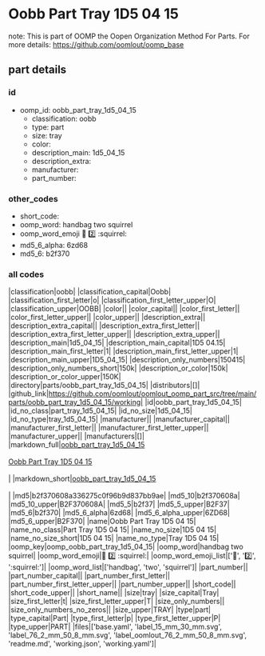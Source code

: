 # Oobb Part Tray 1D5 04 15  

note: This is part of OOMP the Oopen Organization Method For Parts. For more details: https://github.com/oomlout/oomp_base

##  part details





### id
* oomp_id: oobb_part_tray_1d5_04_15
  * classification: oobb
  * type: part
  * size: tray
  * color: 
  * description_main: 1d5_04_15
  * description_extra: 
  * manufacturer: 
  * part_number: 

### other_codes
* short_code: 
* oomp_word: handbag two squirrel
* oomp_word_emoji :handbag: :two: :squirrel:
* md5_6_alpha: 6zd68
* md5_6: b2f370

### all codes 
|classification|oobb|
|classification_capital|Oobb|
|classification_first_letter|o|
|classification_first_letter_upper|O|
|classification_upper|OOBB|
|color||
|color_capital||
|color_first_letter||
|color_first_letter_upper||
|color_upper||
|description_extra||
|description_extra_capital||
|description_extra_first_letter||
|description_extra_first_letter_upper||
|description_extra_upper||
|description_main|1d5_04_15|
|description_main_capital|1D5 04.15|
|description_main_first_letter|1|
|description_main_first_letter_upper|1|
|description_main_upper|1D5_04_15|
|description_only_numbers|150415|
|description_only_numbers_short|150k|
|description_or_color|150k|
|description_or_color_upper|150K|
|directory|parts/oobb_part_tray_1d5_04_15|
|distributors|[]|
|github_link|https://github.com/oomlout/oomlout_oomp_part_src/tree/main/parts/oobb_part_tray_1d5_04_15/working|
|id|oobb_part_tray_1d5_04_15|
|id_no_class|part_tray_1d5_04_15|
|id_no_size|1d5_04_15|
|id_no_type|tray_1d5_04_15|
|manufacturer||
|manufacturer_capital||
|manufacturer_first_letter||
|manufacturer_first_letter_upper||
|manufacturer_upper||
|manufacturers|[]|
|markdown_full|[oobb_part_tray_1d5_04_15](https://github.com/oomlout/oomlout_oomp_part_src/tree/main/parts/oobb_part_tray_1d5_04_15/working)<br>[](https://github.com/oomlout/oomlout_oomp_part_src/tree/main/parts/oobb_part_tray_1d5_04_15/working)<br>[Oobb Part Tray 1D5 04 15](https://github.com/oomlout/oomlout_oomp_part_src/tree/main/parts/oobb_part_tray_1d5_04_15/working)<br><br>|
|markdown_short|[oobb_part_tray_1d5_04_15](https://github.com/oomlout/oomlout_oomp_part_src/tree/main/parts/oobb_part_tray_1d5_04_15/working)<br><br>|
|md5|b2f370608a336275c0f96b9d837bb9ae|
|md5_10|b2f370608a|
|md5_10_upper|B2F370608A|
|md5_5|b2f37|
|md5_5_upper|B2F37|
|md5_6|b2f370|
|md5_6_alpha|6zd68|
|md5_6_alpha_upper|6ZD68|
|md5_6_upper|B2F370|
|name|Oobb Part Tray 1D5 04 15|
|name_no_class|Part Tray 1D5 04 15|
|name_no_size|1D5 04 15|
|name_no_size_short|1D5 04 15|
|name_no_type|Tray 1D5 04 15|
|oomp_key|oomp_oobb_part_tray_1d5_04_15|
|oomp_word|handbag two squirrel|
|oomp_word_emoji|:handbag: :two: :squirrel:|
|oomp_word_emoji_list|[':handbag:', ':two:', ':squirrel:']|
|oomp_word_list|['handbag', 'two', 'squirrel']|
|part_number||
|part_number_capital||
|part_number_first_letter||
|part_number_first_letter_upper||
|part_number_upper||
|short_code||
|short_code_upper||
|short_name||
|size|tray|
|size_capital|Tray|
|size_first_letter|t|
|size_first_letter_upper|T|
|size_only_numbers||
|size_only_numbers_no_zeros||
|size_upper|TRAY|
|type|part|
|type_capital|Part|
|type_first_letter|p|
|type_first_letter_upper|P|
|type_upper|PART|
|files|['base.yaml', 'label_15_mm_30_mm.svg', 'label_76_2_mm_50_8_mm.svg', 'label_oomlout_76_2_mm_50_8_mm.svg', 'readme.md', 'working.json', 'working.yaml']|

